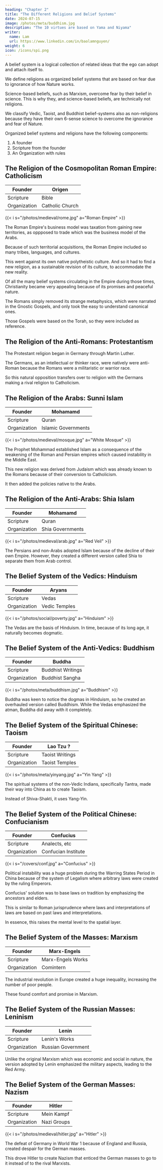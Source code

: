 ```yaml
---
heading: "Chapter 2"
title: "The Different Religions and Belief Systems"
date: 2024-07-15
image: /photos/meta/buddhism.jpg
description: "The 10 virtues are based on Yama and Niyama"
writer:
  name: Lam
  url: https://www.linkedin.com/in/baolamnguyen/
weight: 6
icon: /icons/spi.png
---
```



A belief system is a logical collection of related ideas that the ego can adopt and attach itself to. 

We define religions as organized belief systems that are based on fear due to ignorance of how Nature works. 

Science-based beliefs, such as Marxism, overcome fear by their belief in science. This is why they, and science-based beliefs, are technically not religions. 

We classify Vedic, Taoist, and Buddhist belief-systems also as non-religions because they have their own 6-sense science to overcome the ignorance and fear of Nature. 

Organized belief systems and religions have the following components:

1. A founder
2. Scripture from the founder
3. An Organization with rules


## The Religion of the Cosmopolitan Roman Empire: Catholicism

Founder | Origen
--- | --- 
Scripture | Bible
Organization | Catholic Church


{{< i s="/photos/medieval/rome.jpg" a="Roman Empire" >}}

The Roman Empire's business model was taxation from gaining new territories, as oppposed to trade which was the business model of the Arabs. 

Because of such territorial acquisitions, the Roman Empire included so many tribes, languages, and cultures. 

This went against its own native polytheistic culture. And so it had to find a new religion, as a sustainable revision of its culture, to accommodate the new reality. 

Of all the many belief systems circulating in the Empire during those times, Christianity became very appealing because of its promises and peaceful nature. 

The Romans simply removed its strange metaphysics, which were narrated in the Gnostic Gospels, and only took the easy to understand canonical ones. 

Those Gospels were based on the Torah, so they were included as reference. 



## The Religion of the Anti-Romans: Protestantism


The Protestant religion began in Germany through Martin Luther.

The Germans, as an intellectual or thinker race, were natively were anti-Roman because the Romans were a militaristic or warrior race.    

So this natural opposition transfers over to religion with the Germans making a rival religion to Catholicism.  


## The Religion of the Arabs: Sunni Islam

Founder | Mohamamd
--- | --- 
Scripture | Quran
Organization | Islamic Governments

{{< i s="/photos/medieval/mosque.jpg" a="White Mosque" >}}


The Prophet Mohammad established Islam as a consequence of the weakening of the Roman and Persian empires which caused instability in the Middle East. 

This new religion was derived from Judaism which was already known to the Romans because of their conversion to Catholicism. 

It then added the policies native to the Arabs. 


## The Religion of the Anti-Arabs: Shia Islam

Founder | Mohamamd
--- | --- 
Scripture | Quran
Organization | Shia Governments

{{< i s="/photos/medieval/arab.jpg" a="Red Veil" >}}

The Persians and non-Arabs adopted Islam because of the decline of their own Empire. However, they created a different version called Shia to separate them from Arab control. 


## The Belief System of the Vedics: Hinduism

Founder | Aryans
--- | --- 
Scripture | Vedas
Organization | Vedic Temples

{{< i s="/photos/social/poverty.jpg" a="Hinduism" >}}

The Vedas are the basis of Hinduism. In time, because of its long age, it naturally becomes dogmatic. 


## The Belief System of the Anti-Vedics: Buddhism

Founder | Buddha
--- | --- 
Scripture | Buddhist Writings
Organization | Buddhist Sangha

{{< i s="/photos/meta/buddhism.jpg" a="Buddhism" >}}

Buddha was keen to notice the dogmas in Hinduism, so he created an overhauled version called Buddhism. While the Vedas emphasized the atman, Buddha did away with it completely. 


## The Belief System of the Spiritual Chinese: Taoism

Founder | Lao Tzu ?
--- | --- 
Scripture | Taoist Writings
Organization | Taoist Temples

{{< i s="/photos/meta/yinyang.jpg" a="Yin Yang" >}}


The spiritual systems of the non-Vedic Indians, specifically Tantra, made their way into China as to create Taoism. 

Instead of Shiva-Shakti, it uses Yang-Yin.  


## The Belief System of the Political Chinese: Confucianism

Founder | Confucius
--- | --- 
Scripture | Analects, etc
Organization | Confucian Institute

{{< i s="/covers/conf.jpg" a="Confucius" >}}


Political instability was a huge problem during the Warring States Period in China because of the system of Legalism where arbitrary laws were created by the ruling Emperors.

Confucius' solution was to base laws on tradition by emphasizing the ancestors and elders. 

This is similar to Roman jurisprudence where laws and interpretations of laws are based on past laws and interpretations. 

In essence, this raises the mental level to the spatial layer. 


## The Belief System of the Masses: Marxism

Founder | Marx-Engels
--- | --- 
Scripture | Marx-Engels Works
Organization | Comintern

The industrial revolution in Europe created a huge inequality, increasing the number of poor people. 

These found comfort and promise in Marxism. 


## The Belief System of the Russian Masses: Leninism

Founder | Lenin
--- | --- 
Scripture | Lenin's Works
Organization | Russian Government

Unlike the original Marxism which was economic and social in nature, the version adopted by Lenin emphasized the military aspects, leading to the Red Army.  


## The Belief System of the German Masses: Nazism

Founder | Hitler
--- | --- 
Scripture | Mein Kampf
Organization | Nazi Groups

{{< i s="/photos/medieval/hitler.jpg" a="Hitler" >}}

The defeat of Germany in World War 1 because of England and Russia, created despair for the German masses.

This drove Hitler to create Nazism that enticed the German masses to go to it instead of to the rival Marxists. 

